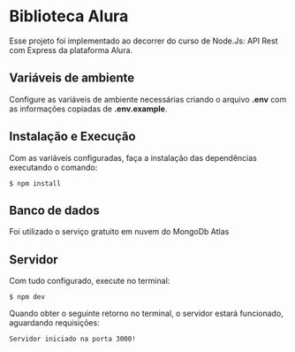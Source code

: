# Biblioteca Alura

Esse projeto foi implementado ao decorrer do curso de Node.Js: API Rest com Express da plataforma Alura. 

## Variáveis de ambiente

Configure as variáveis de ambiente necessárias criando o arquivo **.env** com as informações copiadas de **.env.example**.

## Instalação e Execução

Com as variáveis configuradas, faça a instalação das dependências executando o comando:
```
$ npm install
```

## Banco de dados

Foi utilizado o serviço gratuito em nuvem do MongoDb Atlas

## Servidor

Com tudo configurado, execute no terminal:
```
$ npm dev
```

Quando obter o seguinte retorno no terminal, o servidor estará funcionado, aguardando requisições:
```
Servidor iniciado na porta 3000!
```
